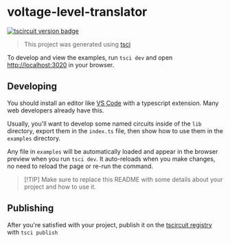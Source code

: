 # voltage-level-translator

[![tscircuit version badge](https://registry-api.tscircuit.com/badges/view?package_name=andrii-balitskyi.voltage-level-translator)](https://registry.tscircuit.com/andrii-balitskyi/voltage-level-translator)



> This project was generated using [tsci](https://github.com/tscircuit/tscircuit)

To develop and view the examples, run `tsci dev` and open [http://localhost:3020](http://localhost:3020) in your browser.

## Developing

You should install an editor like [VS Code](https://code.visualstudio.com/) with a typescript extension. Many web developers already have this.

Usually, you'll want to develop some named circuits inside of the `lib` directory,
export them in the `index.ts` file, then show how to use them in the `examples` directory.

Any file in `examples` will be automatically loaded and appear in the browser preview when you run `tsci dev`. It auto-reloads when you make changes, no need to reload the page or re-run the command.

> [!TIP] Make sure to replace this README with some details about your project and how to use it.

## Publishing

After you're satisfied with your project, publish it on the [tscircuit registry](https://registry.tscircuit.com) with `tsci publish`